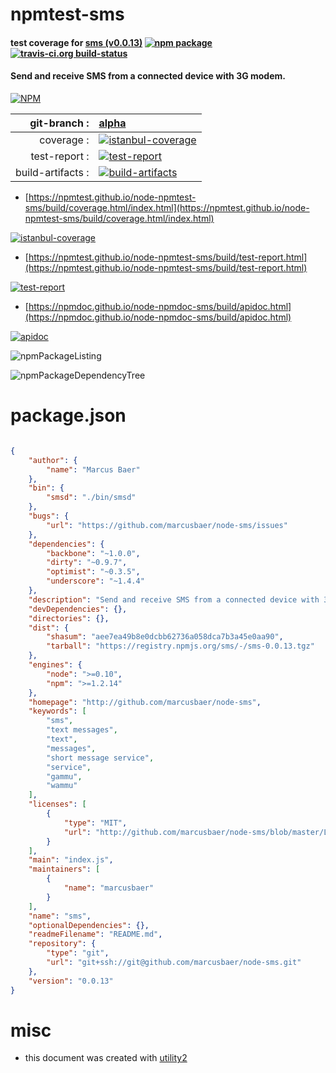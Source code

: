 # npmtest-sms

#### test coverage for  [sms (v0.0.13)](http://github.com/marcusbaer/node-sms)  [![npm package](https://img.shields.io/npm/v/npmtest-sms.svg?style=flat-square)](https://www.npmjs.org/package/npmtest-sms) [![travis-ci.org build-status](https://api.travis-ci.org/npmtest/node-npmtest-sms.svg)](https://travis-ci.org/npmtest/node-npmtest-sms)

#### Send and receive SMS from a connected device with 3G modem.

[![NPM](https://nodei.co/npm/sms.png?downloads=true&downloadRank=true&stars=true)](https://www.npmjs.com/package/sms)

| git-branch : | [alpha](https://github.com/npmtest/node-npmtest-sms/tree/alpha)|
|--:|:--|
| coverage : | [![istanbul-coverage](https://npmtest.github.io/node-npmtest-sms/build/coverage.badge.svg)](https://npmtest.github.io/node-npmtest-sms/build/coverage.html/index.html)|
| test-report : | [![test-report](https://npmtest.github.io/node-npmtest-sms/build/test-report.badge.svg)](https://npmtest.github.io/node-npmtest-sms/build/test-report.html)|
| build-artifacts : | [![build-artifacts](https://npmtest.github.io/node-npmtest-sms/glyphicons_144_folder_open.png)](https://github.com/npmtest/node-npmtest-sms/tree/gh-pages/build)|

- [https://npmtest.github.io/node-npmtest-sms/build/coverage.html/index.html](https://npmtest.github.io/node-npmtest-sms/build/coverage.html/index.html)

[![istanbul-coverage](https://npmtest.github.io/node-npmtest-sms/build/screenCapture.buildCi.browser.%252Ftmp%252Fbuild%252Fcoverage.lib.html.png)](https://npmtest.github.io/node-npmtest-sms/build/coverage.html/index.html)

- [https://npmtest.github.io/node-npmtest-sms/build/test-report.html](https://npmtest.github.io/node-npmtest-sms/build/test-report.html)

[![test-report](https://npmtest.github.io/node-npmtest-sms/build/screenCapture.buildCi.browser.%252Ftmp%252Fbuild%252Ftest-report.html.png)](https://npmtest.github.io/node-npmtest-sms/build/test-report.html)

- [https://npmdoc.github.io/node-npmdoc-sms/build/apidoc.html](https://npmdoc.github.io/node-npmdoc-sms/build/apidoc.html)

[![apidoc](https://npmdoc.github.io/node-npmdoc-sms/build/screenCapture.buildCi.browser.%252Ftmp%252Fbuild%252Fapidoc.html.png)](https://npmdoc.github.io/node-npmdoc-sms/build/apidoc.html)

![npmPackageListing](https://npmtest.github.io/node-npmtest-sms/build/screenCapture.npmPackageListing.svg)

![npmPackageDependencyTree](https://npmtest.github.io/node-npmtest-sms/build/screenCapture.npmPackageDependencyTree.svg)



# package.json

```json

{
    "author": {
        "name": "Marcus Baer"
    },
    "bin": {
        "smsd": "./bin/smsd"
    },
    "bugs": {
        "url": "https://github.com/marcusbaer/node-sms/issues"
    },
    "dependencies": {
        "backbone": "~1.0.0",
        "dirty": "~0.9.7",
        "optimist": "~0.3.5",
        "underscore": "~1.4.4"
    },
    "description": "Send and receive SMS from a connected device with 3G modem.",
    "devDependencies": {},
    "directories": {},
    "dist": {
        "shasum": "aee7ea49b8e0dcbb62736a058dca7b3a45e0aa90",
        "tarball": "https://registry.npmjs.org/sms/-/sms-0.0.13.tgz"
    },
    "engines": {
        "node": ">=0.10",
        "npm": ">=1.2.14"
    },
    "homepage": "http://github.com/marcusbaer/node-sms",
    "keywords": [
        "sms",
        "text messages",
        "text",
        "messages",
        "short message service",
        "service",
        "gammu",
        "wammu"
    ],
    "licenses": [
        {
            "type": "MIT",
            "url": "http://github.com/marcusbaer/node-sms/blob/master/LICENSE"
        }
    ],
    "main": "index.js",
    "maintainers": [
        {
            "name": "marcusbaer"
        }
    ],
    "name": "sms",
    "optionalDependencies": {},
    "readmeFilename": "README.md",
    "repository": {
        "type": "git",
        "url": "git+ssh://git@github.com/marcusbaer/node-sms.git"
    },
    "version": "0.0.13"
}
```



# misc
- this document was created with [utility2](https://github.com/kaizhu256/node-utility2)
